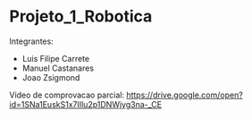 # Projeto_1_Robotica

Integrantes:
- Luis Filipe Carrete
- Manuel Castanares
- Joao Zsigmond


Video de comprovacao parcial: https://drive.google.com/open?id=1SNa1EuskS1x7IIlu2p1DNWjyg3na-_CE
